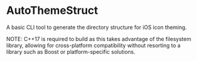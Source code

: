 # AutoThemeStruct
A basic CLI tool to generate the directory structure for iOS icon theming.

NOTE: C++17 is required to build as this takes advantage of the filesystem library, allowing for cross-platform compatibility without resorting to a library such as Boost or platform-specific solutions.
